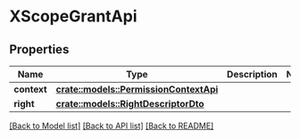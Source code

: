 # XScopeGrantApi

## Properties

Name | Type | Description | Notes
------------ | ------------- | ------------- | -------------
**context** | [**crate::models::PermissionContextApi**](PermissionContextApi.md) |  | 
**right** | [**crate::models::RightDescriptorDto**](RightDescriptorDTO.md) |  | 

[[Back to Model list]](../README.md#documentation-for-models) [[Back to API list]](../README.md#documentation-for-api-endpoints) [[Back to README]](../README.md)


